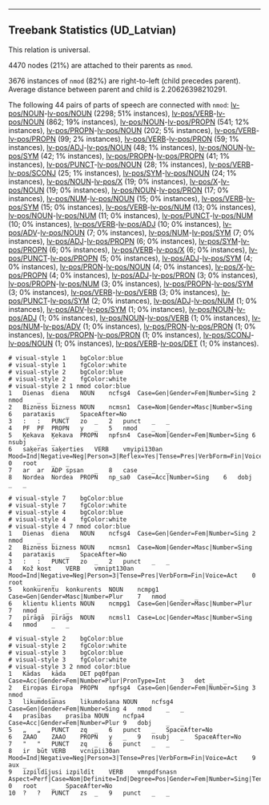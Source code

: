 

--------------------------------------------------------------------------------

## Treebank Statistics (UD_Latvian)

This relation is universal.

4470 nodes (21%) are attached to their parents as `nmod`.

3676 instances of `nmod` (82%) are right-to-left (child precedes parent).
Average distance between parent and child is 2.20626398210291.

The following 44 pairs of parts of speech are connected with `nmod`: [lv-pos/NOUN]()-[lv-pos/NOUN]() (2298; 51% instances), [lv-pos/VERB]()-[lv-pos/NOUN]() (862; 19% instances), [lv-pos/NOUN]()-[lv-pos/PROPN]() (541; 12% instances), [lv-pos/PROPN]()-[lv-pos/NOUN]() (202; 5% instances), [lv-pos/VERB]()-[lv-pos/PROPN]() (99; 2% instances), [lv-pos/VERB]()-[lv-pos/PRON]() (59; 1% instances), [lv-pos/ADJ]()-[lv-pos/NOUN]() (48; 1% instances), [lv-pos/NOUN]()-[lv-pos/SYM]() (42; 1% instances), [lv-pos/PROPN]()-[lv-pos/PROPN]() (41; 1% instances), [lv-pos/PUNCT]()-[lv-pos/NOUN]() (28; 1% instances), [lv-pos/VERB]()-[lv-pos/SCONJ]() (25; 1% instances), [lv-pos/SYM]()-[lv-pos/NOUN]() (24; 1% instances), [lv-pos/NOUN]()-[lv-pos/X]() (19; 0% instances), [lv-pos/X]()-[lv-pos/NOUN]() (19; 0% instances), [lv-pos/NOUN]()-[lv-pos/PRON]() (17; 0% instances), [lv-pos/NUM]()-[lv-pos/NOUN]() (15; 0% instances), [lv-pos/VERB]()-[lv-pos/SYM]() (15; 0% instances), [lv-pos/VERB]()-[lv-pos/NUM]() (13; 0% instances), [lv-pos/NOUN]()-[lv-pos/NUM]() (11; 0% instances), [lv-pos/PUNCT]()-[lv-pos/NUM]() (10; 0% instances), [lv-pos/VERB]()-[lv-pos/ADJ]() (10; 0% instances), [lv-pos/ADV]()-[lv-pos/NOUN]() (7; 0% instances), [lv-pos/NUM]()-[lv-pos/SYM]() (7; 0% instances), [lv-pos/ADJ]()-[lv-pos/PROPN]() (6; 0% instances), [lv-pos/SYM]()-[lv-pos/PROPN]() (6; 0% instances), [lv-pos/VERB]()-[lv-pos/X]() (6; 0% instances), [lv-pos/PUNCT]()-[lv-pos/PROPN]() (5; 0% instances), [lv-pos/ADJ]()-[lv-pos/SYM]() (4; 0% instances), [lv-pos/PRON]()-[lv-pos/NOUN]() (4; 0% instances), [lv-pos/X]()-[lv-pos/PROPN]() (4; 0% instances), [lv-pos/ADJ]()-[lv-pos/PRON]() (3; 0% instances), [lv-pos/PROPN]()-[lv-pos/NUM]() (3; 0% instances), [lv-pos/PROPN]()-[lv-pos/SYM]() (3; 0% instances), [lv-pos/VERB]()-[lv-pos/VERB]() (3; 0% instances), [lv-pos/PUNCT]()-[lv-pos/SYM]() (2; 0% instances), [lv-pos/ADJ]()-[lv-pos/NUM]() (1; 0% instances), [lv-pos/ADV]()-[lv-pos/SYM]() (1; 0% instances), [lv-pos/NOUN]()-[lv-pos/ADJ]() (1; 0% instances), [lv-pos/NOUN]()-[lv-pos/VERB]() (1; 0% instances), [lv-pos/NUM]()-[lv-pos/ADV]() (1; 0% instances), [lv-pos/PRON]()-[lv-pos/PRON]() (1; 0% instances), [lv-pos/PROPN]()-[lv-pos/PRON]() (1; 0% instances), [lv-pos/SCONJ]()-[lv-pos/NOUN]() (1; 0% instances), [lv-pos/VERB]()-[lv-pos/DET]() (1; 0% instances).


~~~ conllu
# visual-style 1	bgColor:blue
# visual-style 1	fgColor:white
# visual-style 2	bgColor:blue
# visual-style 2	fgColor:white
# visual-style 2 1 nmod	color:blue
1	Dienas	diena	NOUN	ncfsg4	Case=Gen|Gender=Fem|Number=Sing	2	nmod	_	_
2	Bizness	bizness	NOUN	ncmsn1	Case=Nom|Gender=Masc|Number=Sing	6	parataxis	_	SpaceAfter=No
3	:	:	PUNCT	zo	_	2	punct	_	_
4	PF	PF	PROPN	y	_	5	nmod	_	_
5	Ķekava	Ķekava	PROPN	npfsn4	Case=Nom|Gender=Fem|Number=Sing	6	nsubj	_	_
6	saķeras	saķerties	VERB	vmyipi130an	Mood=Ind|Negative=Neg|Person=3|Reflex=Yes|Tense=Pres|VerbForm=Fin|Voice=Act	0	root	_	_
7	ar	ar	ADP	spsan	_	8	case	_	_
8	Nordea	Nordea	PROPN	np_sa0	Case=Acc|Number=Sing	6	dobj	_	_

~~~


~~~ conllu
# visual-style 7	bgColor:blue
# visual-style 7	fgColor:white
# visual-style 4	bgColor:blue
# visual-style 4	fgColor:white
# visual-style 4 7 nmod	color:blue
1	Dienas	diena	NOUN	ncfsg4	Case=Gen|Gender=Fem|Number=Sing	2	nmod	_	_
2	Bizness	bizness	NOUN	ncmsn1	Case=Nom|Gender=Masc|Number=Sing	4	parataxis	_	SpaceAfter=No
3	:	:	PUNCT	zo	_	2	punct	_	_
4	Kož	kost	VERB	vmnipt130an	Mood=Ind|Negative=Neg|Person=3|Tense=Pres|VerbForm=Fin|Voice=Act	0	root	_	_
5	konkurentu	konkurents	NOUN	ncmpg1	Case=Gen|Gender=Masc|Number=Plur	7	nmod	_	_
6	klientu	klients	NOUN	ncmpg1	Case=Gen|Gender=Masc|Number=Plur	7	nmod	_	_
7	pīrāgā	pīrāgs	NOUN	ncmsl1	Case=Loc|Gender=Masc|Number=Sing	4	nmod	_	_

~~~


~~~ conllu
# visual-style 2	bgColor:blue
# visual-style 2	fgColor:white
# visual-style 3	bgColor:blue
# visual-style 3	fgColor:white
# visual-style 3 2 nmod	color:blue
1	Kādas	kāda	DET	pq0fpan	Case=Acc|Gender=Fem|Number=Plur|PronType=Int	3	det	_	_
2	Eiropas	Eiropa	PROPN	npfsg4	Case=Gen|Gender=Fem|Number=Sing	3	nmod	_	_
3	likumdošanas	likumdošana	NOUN	ncfsg4	Case=Gen|Gender=Fem|Number=Sing	4	nmod	_	_
4	prasības	prasība	NOUN	ncfpa4	Case=Acc|Gender=Fem|Number=Plur	9	dobj	_	_
5	„	„	PUNCT	zq	_	6	punct	_	SpaceAfter=No
6	ZAAO	ZAAO	PROPN	y	_	9	nsubj	_	SpaceAfter=No
7	"	"	PUNCT	zq	_	6	punct	_	_
8	ir	būt	VERB	vcnipii30an	Mood=Ind|Negative=Neg|Person=3|Tense=Pres|VerbForm=Fin|Voice=Act	9	aux	_	_
9	izpildījusi	izpildīt	VERB	vmnpdfsnasn	Aspect=Perf|Case=Nom|Definite=Ind|Degree=Pos|Gender=Fem|Number=Sing|Tense=Past|VerbForm=Part	0	root	_	SpaceAfter=No
10	?	?	PUNCT	zs	_	9	punct	_	_

~~~


